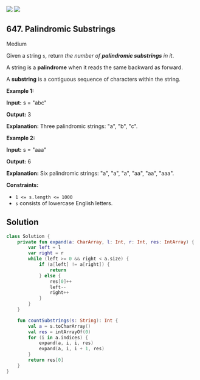 [![](https://img.shields.io/github/stars/javadev/LeetCode-in-All?label=Stars&style=flat-square)](https://github.com/javadev/LeetCode-in-All)
[![](https://img.shields.io/github/forks/javadev/LeetCode-in-All?label=Fork%20me%20on%20GitHub%20&style=flat-square)](https://github.com/javadev/LeetCode-in-All/fork)

## 647\. Palindromic Substrings

Medium

Given a string `s`, return _the number of **palindromic substrings** in it_.

A string is a **palindrome** when it reads the same backward as forward.

A **substring** is a contiguous sequence of characters within the string.

**Example 1:**

**Input:** s = "abc"

**Output:** 3

**Explanation:** Three palindromic strings: "a", "b", "c".

**Example 2:**

**Input:** s = "aaa"

**Output:** 6

**Explanation:** Six palindromic strings: "a", "a", "a", "aa", "aa", "aaa".

**Constraints:**

*   `1 <= s.length <= 1000`
*   `s` consists of lowercase English letters.

## Solution

```kotlin
class Solution {
    private fun expand(a: CharArray, l: Int, r: Int, res: IntArray) {
        var left = l
        var right = r
        while (left >= 0 && right < a.size) {
            if (a[left] != a[right]) {
                return
            } else {
                res[0]++
                left--
                right++
            }
        }
    }

    fun countSubstrings(s: String): Int {
        val a = s.toCharArray()
        val res = intArrayOf(0)
        for (i in a.indices) {
            expand(a, i, i, res)
            expand(a, i, i + 1, res)
        }
        return res[0]
    }
}
```